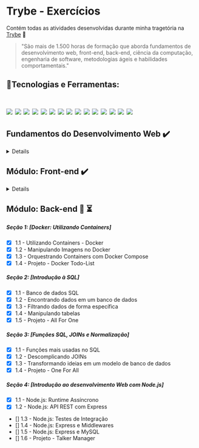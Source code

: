 # Trybe - Exercícios

Contém todas as atividades desenvolvidas durante minha tragetória na [Trybe](https://www.betrybe.com/) :rocket:

>"São mais de 1.500 horas de formação que aborda fundamentos de desenvolvimento web, front-end, back-end, ciência da computação, engenharia de software, metodologias ágeis e habilidades comportamentais."

## 🚀Tecnologias e Ferramentas:
<h1 align='left'>
<img src="https://img.shields.io/badge/git-%23F05033.svg?style=for-the-badge&logo=git&logoColor=white" />
<img src="https://img.shields.io/badge/shell_script-%23121011.svg?style=for-the-badge&logo=gnu-bash&logoColor=white" />
<img src="https://img.shields.io/badge/HTML5-E34F26?style=for-the-badge&logo=html5&logoColor=white" />
<img src="https://img.shields.io/badge/CSS3-1572B6?style=for-the-badge&logo=css3&logoColor=white" />
<img src="https://img.shields.io/badge/JavaScript-F7DF1E?style=for-the-badge&logo=javascript&logoColor=black" />
<img src="https://img.shields.io/badge/node.js-6DA55F?style=for-the-badge&logo=node.js&logoColor=white" />
<img src="https://img.shields.io/badge/Jest-323330?style=for-the-badge&logo=Jest&logoColor=white" />
<img src="https://img.shields.io/badge/vite-%23646CFF.svg?style=for-the-badge&logo=vite&logoColor=white" />
<img src="https://img.shields.io/badge/react-%2320232a.svg?style=for-the-badge&logo=react&logoColor=%2361DAFB" />
<img src="https://img.shields.io/badge/-TestingLibrary-%23E33332?style=for-the-badge&logo=testing-library&logoColor=white" />
<img src="https://img.shields.io/badge/redux-%23593d88.svg?style=for-the-badge&logo=redux&logoColor=white" />
<img src="https://img.shields.io/badge/docker-003f8c.svg?style=for-the-badge&logo=docker&logoColor=white" />
<img src="https://img.shields.io/badge/MySQL-3e6e93?style=for-the-badge&logo=mysql&logoColor=white" />
<img src="https://img.shields.io/badge/express.js-%23404d59.svg?style=for-the-badge&logo=express&logoColor=%2361DAFB" />
<img src="https://img.shields.io/badge/NODEMON-%23323330.svg?style=for-the-badge&logo=nodemon&logoColor=%BBDEAD" />
</h1>

## Fundamentos do Desenvolvimento Web :heavy_check_mark:

<details>

##### Seção 1: [Unix, Shell e Git]
- [x] 1.1 - Unix & Bash - Parte 1
- [x] 1.2 - Unix & Bash - Parte 2
- [x] 1.3 - Git - O que é e para que serve
- [x] 1.4 - Git & Github - Entendendo os comandos

##### Seção 2: [Introdução à HTML & CSS]
- [x] 2.1 - HTML & CSS - Estruturas de página
- [x] 2.2 - HTML & CSS - Primeiros passos em CSS
- [x] 2.3 - HTML & CSS - Seletores e posicionamento
- [x] 2.4 - HTML & CSS - Semântico
- [x] 2.5 - Projeto - Lessons learned

##### Seção 3: [Introdução à JavaScript]
- [x] 3.1 - JavaScript - Primeiros passos
- [x] 3.2 - JavaScript - Array e Loop for
- [x] 3.3 - JavaScript - Lógica de programação e algoritmos
- [x] 3.4 - JavaScript - Objetos e funções
- [x] 3.5 - JavaScript ES6 - let, const, arrow functions e template literals
- [x] 3.6 - Projeto - Playground functions

##### Seção 4: [JavaScript: DOM, Eventos e Web Storage]
- [x] 4.1 - JavaScript - DOM e Seletores
- [x] 4.2 - JavaScript - Trabalhando com elementos
- [x] 4.3 - JavaScript - Eventos
- [x] 4.4 - JavaScript - Web Storage
- [x] 4.5 - Projeto - Arte com Pixels
- [] 4.6 - Projeto - Bônus

##### Seção 5: [HTML & CSS: Forms, Flexbox e Responsivo]
- [x] 5.1 - HTML & CSS - Forms
- [x] 5.2 - Bibliotecas JavaScript e Frameworks CSS
- [x] 5.3 - CSS Flexbox - Parte 1
- [x] 5.4 - CSS Flexbox - Parte 2
- [x] 5.5 - CSS Responsivo - Mobile First
- [x] 5.6 - Projeto - Trybewarts

##### Seção 6: [Introdução à JavaScript ES6 e Testes Unitários]
- [x] 6.1 - Fluxo de exceções e Manipulação de objetos
- [x] 6.2 - Primeiros passos em Jest
- [x] 6.3 - Matchers e cobertura de código
- [x] 6.4 - Projeto - JavaScript Testes Unitários

##### Seção 7: [Higher Order Functions do Javascript ES6]
- [x] 7.1 - Introdução a Higher Order Functions
- [x] 7.2 - Higher Order Functions - sort e map
- [x] 7.3 - Higher Order Functions - filter e reduce
- [x] 7.4 - JavaScript ES6 - spread operator, rest parameters e object destructuring
- [x] 7.5 - JavaScript ES6 - Array destructuring, Default destructuring, Object property shorthand e default parameters
- [x] 7.6 - Projeto - Zoo functions

</details>

## Módulo: Front-end :heavy_check_mark:

<details>

##### Seção 1: [Introdução ao Frontend e JavaScript assíncrono]
- [x] 1.1 - Ambiente de desenvolvimento
- [x] 1.2 - JavaScript Assíncrono - Promises e fetch
- [x] 1.3 - Prática - Casa de câmbio
- [x] 1.4 - Async, await e testes assíncronos
- [x] 1.5 - Projeto - Carrinho de compras

##### Seção 2: [Introdução ao React]
- [x] 1.1 - 'Hello, world!' no React!
- [x] 1.2 - Componentes React
- [x] 1.3 - Projeto - Solar System

##### Seção 3: [Componentes com Estado, Eventos e Formulários com React]
- [x] 1.1 - Componentes com estado e eventos
- [x] 1.2 - Formulários no React
- [x] 1.3 - Projeto - Tryunfo

##### Seção 4: [Ciclo de Vida de Componentes e React Router]
- [x] 1.1 - Ciclo de vida de componentes
- [x] 1.2 - React Router
- [x] 1.3 - Projeto - TrybeTunes

##### Seção 5: [Metodologias Ágeis]
- [x] 1.1 - Metodologias Ágeis
- [x] 1.2 - Projeto - Front-end Online Store

##### Seção 6: [Testes automatizados com React Testing Library]
- [x] 1.1 - Primeiros passos
- [x] 1.2 - RTL - Mocks e Inputs
- [x] 1.3 - RTL - Testando React Router
- [x] 1.4 - Projeto - Testes em React

##### Seção 7: [Gerenciamento de estado com Redux]
- [x] 1.1 - Introdução ao Redux - O estado global da aplicação
- [x] 1.2 - Usando o Redux no React
- [x] 1.3 - Usando o Redux no React - Prática
- [x] 1.4 - Usando o Redux no React - Actions Assíncronas
- [x] 1.5 - Testes em React-Redux
- [x] 1.6 - Projeto - Trybe Wallet

##### Seção 8: [Projeto - Jogo de Trivia]
- [x] 1.1 - Projeto - Jogo de Trivia

##### Seção 9: [Context API e React Hooks]
- [x] 1.1 - React Hooks - useState e useEffect
- [x] 1.2 - Context API
- [x] 1.3 - Custom Hooks
- [x] 1.4 - Projeto - StarWars Datatable com Context API e Hooks

##### Seção 10: [Projeto - App de Receitas]
- [x] 1.1 - Projeto - App de Receitas

</details>

## Módulo: Back-end :construction: :hourglass_flowing_sand:

##### Seção 1: [Docker: Utilizando Containers]
- [x] 1.1 - Utilizando Containers - Docker
- [x] 1.2 - Manipulando Imagens no Docker
- [x] 1.3 - Orquestrando Containers com Docker Compose
- [x] 1.4 - Projeto - Docker Todo-List

##### Seção 2: [Introdução à SQL]
- [x] 1.1 - Banco de dados SQL
- [x] 1.2 - Encontrando dados em um banco de dados
- [x] 1.3 - Filtrando dados de forma específica
- [x] 1.4 - Manipulando tabelas
- [x] 1.5 - Projeto - All For One

##### Seção 3: [Funções SQL, JOINs e Normalização]
- [x] 1.1 - Funções mais usadas no SQL
- [x] 1.2 - Descomplicando JOINs
- [x] 1.3 - Transformando ideias em um modelo de banco de dados
- [x] 1.4 - Projeto - One For All

##### Seção 4: [Introdução ao desenvolvimento Web com Node.js]
- [x] 1.1 - Node.js: Runtime Assíncrono
- [x] 1.2 - Node.js: API REST com Express
- [] 1.3 - Node.js: Testes de Integração
- [] 1.4 - Node.js: Express e Middlewares
- [] 1.5 - Node.js: Express e MySQL
- [] 1.6 - Projeto - Talker Manager